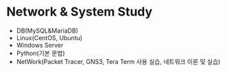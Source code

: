 # Network & System Study
- DB(MySQL&MariaDB)
- Linux(CentOS, Ubuntu)
- Windows Server
- Python(기본 문법)
- NetWork(Packet Tracer, GNS3, Tera Term 사용 실습, 네트워크 이론 및 실습)